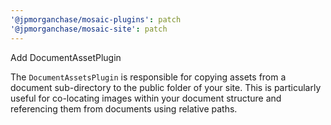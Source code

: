 ```yaml
---
'@jpmorganchase/mosaic-plugins': patch
'@jpmorganchase/mosaic-site': patch
---
```


Add DocumentAssetPlugin

The `DocumentAssetsPlugin` is responsible for copying assets from a document sub-directory to the public folder of your site. This is particularly useful for co-locating images within your document structure and referencing them from documents using relative paths.
